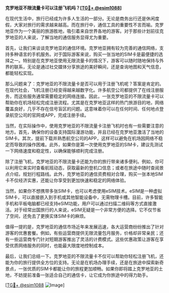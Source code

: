 **克罗地亚不限流量卡可以注册飞机吗？[[TG💪+ @esim1088](https://t.me/s/esim1088)]**

在现代生活中，旅行已经成为许多人生活的一部分。无论是商务出行还是休闲度假，大家对旅行的需求越来越高。而在旅行中，通信工具的重要性不言而喻。克罗地亚作为一个美丽的旅游胜地，吸引着来自世界各地的游客。对于那些计划前往克罗地亚的人来说，了解当地的通信服务显得尤为重要。

首先，让我们来谈谈克罗地亚的通信环境。克罗地亚拥有较为完善的通信网络，支持多种语言的手机服务。对于国际游客来说，购买一张当地的SIM卡是最便捷的选择之一。特别是在克罗地亚使用无限流量卡的情况下，游客可以随时随地保持与外界的联系，无论是通过社交媒体分享旅途的美好瞬间，还是查询地图和天气信息，都能轻松实现。

那么问题来了：克罗地亚的不限流量卡是否可以用于注册飞机呢？答案是肯定的。在现代社会，飞机注册已经变得越来越数字化。许多航空公司都提供了在线注册服务，而这些服务通常需要稳定的网络连接。因此，一张克罗地亚的不限流量卡可以帮助你在机场轻松完成注册流程。尤其是在克罗地亚这样的热门旅游目的地，网络覆盖良好，几乎不存在信号盲区的问题。这意味着你可以在任何时间、任何地点登录航空公司的官网或APP，完成注册手续。

当然，在实际操作中，使用克罗地亚的不限流量卡注册飞机时也有一些需要注意的地方。首先，确保你的设备支持国际漫游功能，并且已经在克罗地亚激活了当地的SIM卡。其次，提前下载并熟悉航空公司的APP，这样可以避免在机场因网络不稳定而导致的操作困难。此外，如果你是第一次使用克罗地亚的SIM卡，建议先测试一下网络速度和稳定性，以确保能够顺利完成注册。

除了注册飞机，克罗地亚的不限流量卡还能为你的旅行带来诸多便利。例如，你可以利用它来实时查看航班动态，获取最新的登机口信息；或者在旅途中随时查阅景点介绍，规划行程路线。此外，克罗地亚的通信资费相对合理，购买一张本地SIM卡不仅经济实惠，还能让你享受到更加快速和稳定的网络体验。

当然，如果你不想携带多张SIM卡，也可以考虑使用eSIM技术。eSIM是一种虚拟SIM卡，可以直接嵌入到手机或其他智能设备中，无需物理卡槽。目前，许多智能手机和平板电脑都已经支持eSIM功能，用户可以通过扫描二维码等方式直接激活。对于经常出国旅行的人来说，eSIM无疑是一个非常方便的选择。它不仅节省了空间，还免去了更换实体SIM卡的麻烦。

值得一提的是，克罗地亚的通信市场近年来发展迅速，各大运营商纷纷推出了针对游客的优惠套餐。例如，有些运营商提供无限流量包月服务，价格却非常亲民；还有一些运营商专门针对短期游客推出了灵活的计费模式。这些优惠政策让游客在享受优质网络服务的同时，也能最大限度地控制成本。

最后，让我们总结一下。克罗地亚的不限流量卡不仅可以帮助你轻松注册飞机，还能为你的旅行提供全方位的支持。无论是在机场办理手续，还是在旅途中探索新奇景点，一张优质的SIM卡都能让你的旅程更加顺畅。如果你即将踏上克罗地亚的土地，不妨提前准备一张适合自己的通信卡，让它成为你旅途中的得力助手。

[[TG💪+ @esim1088](https://t.me/s/esim1088) ![Image](https://i.postimg.cc/4NQfJmqS/Snipaste-2025-05-13-00-14-12.png)]